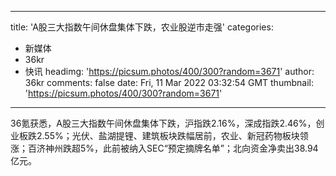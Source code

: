 
---
title: 'A股三大指数午间休盘集体下跌，农业股逆市走强'
categories: 
 - 新媒体
 - 36kr
 - 快讯
headimg: 'https://picsum.photos/400/300?random=3671'
author: 36kr
comments: false
date: Fri, 11 Mar 2022 03:32:54 GMT
thumbnail: 'https://picsum.photos/400/300?random=3671'
---

<div>   
36氪获悉，A股三大指数午间休盘集体下跌，沪指跌2.16%，深成指跌2.46%，创业板跌2.55%；光伏、盐湖提锂、建筑板块跌幅居前，农业、新冠药物板块领涨；百济神州跌超5%，此前被纳入SEC“预定摘牌名单”；北向资金净卖出38.94亿元。  
</div>
            